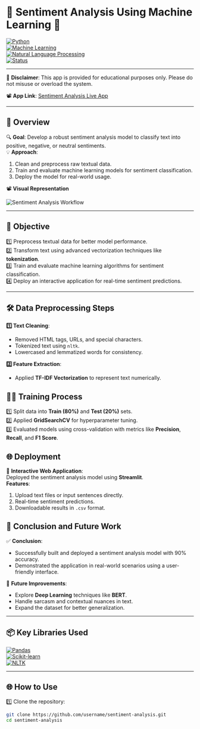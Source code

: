 # 💬 **Sentiment Analysis Using Machine Learning** 🧠  
[![Python](https://img.shields.io/badge/Python-3.9+-blue?logo=python&logoColor=white)](https://www.python.org/)  
[![Machine Learning](https://img.shields.io/badge/Machine%20Learning-Logistic%20Regression-green?logo=scikit-learn&logoColor=white)](https://scikit-learn.org/stable/)  
[![Natural Language Processing](https://img.shields.io/badge/NLP-Tfidf%20Vectorization-orange?logo=numpy&logoColor=white)](https://www.nltk.org/)  
[![Status](https://img.shields.io/badge/Status-Completed-brightgreen)](#final-results)  

--- 
🚨 **Disclaimer**: This app is provided for educational purposes only. Please do not misuse or overload the system.


📽️ **App Link**: [Sentiment Analysis Live App](https://huggingface.co/spaces/Akash076/Gradio-sentiment-analysis)  


---

## 🌟 **Overview**  

🔍 **Goal**: Develop a robust sentiment analysis model to classify text into positive, negative, or neutral sentiments.  
💡 **Approach**:  
1. Clean and preprocess raw textual data.  
2. Train and evaluate machine learning models for sentiment classification.  
3. Deploy the model for real-world usage.  

📽️ **Visual Representation**  

![Sentiment Analysis Workflow](https://github.com/user-attachments/assets/b231e12f-d605-4d2d-8597-2f5607407031)

---

## 🎯 **Objective**  

1️⃣ Preprocess textual data for better model performance.  
2️⃣ Transform text using advanced vectorization techniques like **tokenization**.  
3️⃣ Train and evaluate machine learning algorithms for sentiment classification.  
4️⃣ Deploy an interactive application for real-time sentiment predictions.  

---

## 🛠️ **Data Preprocessing Steps**  

**1️⃣ Text Cleaning**:  
- Removed HTML tags, URLs, and special characters.  
- Tokenized text using `nltk`.  
- Lowercased and lemmatized words for consistency.  

**2️⃣ Feature Extraction**:  
- Applied **TF-IDF Vectorization** to represent text numerically.

## 🏋️‍♂️ **Training Process**  

1️⃣ Split data into **Train (80%)** and **Test (20%)** sets.  
2️⃣ Applied **GridSearchCV** for hyperparameter tuning.  
3️⃣ Evaluated models using cross-validation with metrics like **Precision**, **Recall**, and **F1 Score**.  

## 🌐 **Deployment**  

🌟 **Interactive Web Application**:  
Deployed the sentiment analysis model using **Streamlit**.  
**Features**:  
1. Upload text files or input sentences directly.  
2. Real-time sentiment predictions.  
3. Downloadable results in `.csv` format.

## 🚀 **Conclusion and Future Work**  

✅ **Conclusion**:  
- Successfully built and deployed a sentiment analysis model with 90% accuracy.  
- Demonstrated the application in real-world scenarios using a user-friendly interface.  

🔮 **Future Improvements**:  
- Explore **Deep Learning** techniques like **BERT**.  
- Handle sarcasm and contextual nuances in text.  
- Expand the dataset for better generalization.  

---

## 📦 **Key Libraries Used**  

[![Pandas](https://img.shields.io/badge/Library-Pandas-blue)](https://pandas.pydata.org/)  
[![Scikit-learn](https://img.shields.io/badge/Library-Scikit--learn-orange)](https://scikit-learn.org/stable/)  
[![NLTK](https://img.shields.io/badge/Library-NLTK-green)](https://www.nltk.org/)  

---

## 🌐 **How to Use**  

1️⃣ Clone the repository:  
```bash  
git clone https://github.com/username/sentiment-analysis.git  
cd sentiment-analysis  
